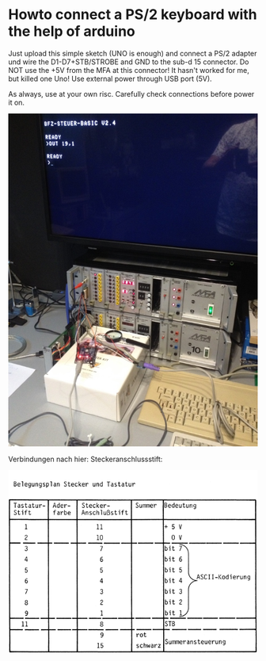 # Howto connect a PS/2 keyboard with the help of arduino

Just upload this simple sketch (UNO is enough) and connect a PS/2 adapter und wire the D1-D7+STB/STROBE and GND to the sub-d 15 connector.
Do NOT use the +5V from the MFA at this connector! It hasn't worked for me, but killed one Uno! Use external power through USB port (5V).

As always, use at your own risc. Carefully check connections before power it on.

![ps2-kb](https://github.com/petersieg/MFA/blob/master/ps2-kb/ps-kb-2.JPG)

Verbindungen nach hier: Steckeranschlussstift:

![pins](https://github.com/petersieg/MFA/blob/master/ps2-kb/Pin%20Belegung.png)
